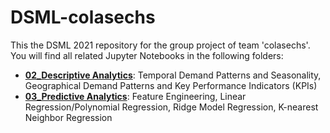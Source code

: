 # DSML-colasechs
This the DSML 2021 repository for the group project of team 'colasechs'.
You will find all related Jupyter Notebooks in the following folders:

- [**02_Descriptive Analytics**](https://github.com/kond254/DSML-colasechs/tree/main/Task_2-DescriptiveAnalytics): Temporal Demand Patterns and Seasonality, Geographical Demand Patterns and Key Performance Indicators (KPIs)
- [**03_Predictive Analytics**](https://github.com/kond254/DSML-colasechs/tree/main/Task_3-PredictiveAnalytics): Feature Engineering, Linear Regression/Polynomial Regression, Ridge Model Regression, K-nearest Neighbor Regression
